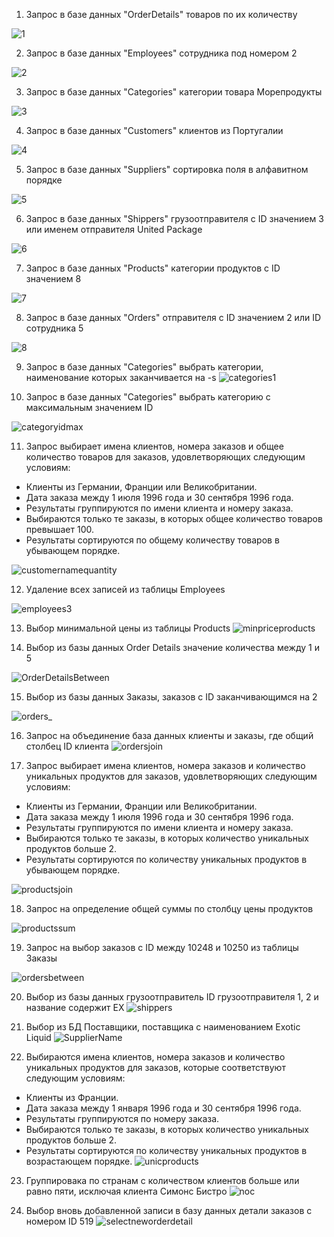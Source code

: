 1. Запрос в базе данных "OrderDetails" товаров по их количеству

![1](misc/1.jpg)

2. Запрос в базе данных "Employees" сотрудника под номером 2 

![2](misc/2.jpg)

3. Запрос в базе данных "Categories" категории товара Морепродукты

![3](misc/3.jpg)

4. Запрос в базе данных "Customers" клиентов из Португалии

![4](misc/4.jpg)

5. Запрос в базе данных "Suppliers" сортировка поля в алфавитном порядке

![5](misc/5.jpg)

6. Запрос в базе данных "Shippers" грузоотправителя с ID значением 3 или именем отправителя United Package 

![6](misc/6.jpg)

7. Запрос в базе данных "Products" категории продуктов с ID значением 8

![7](misc/7.jpg)

8. Запрос в базе данных "Orders" отправителя с ID значением 2 или ID сотрудника 5

![8](misc/8.jpg)

9. Запрос в базе данных "Categories" выбрать категории, наименование которых заканчивается на -s
![categories1](misc/categories1.png)

10. Запрос в базе данных "Categories" выбрать категорию c  максимальным значением ID

![categoryidmax](misc/categoryidmax.png)

11. Запрос выбирает имена клиентов, номера заказов и общее количество товаров для заказов, удовлетворяющих следующим условиям:

- Клиенты из Германии, Франции или Великобритании.
- Дата заказа между 1 июля 1996 года и 30 сентября 1996 года.
- Результаты группируются по имени клиента и номеру заказа.
- Выбираются только те заказы, в которых общее количество товаров превышает 100.
- Результаты сортируются по общему количеству товаров в убывающем порядке.

![customernamequantity](misc/customernamequantity.png)

12. Удаление всех записей из таблицы Employees

![employees3](misc/employees3.png)

13. Выбор минимальной цены из таблицы Products
![minpriceproducts](misc/minpriceproducts.png)

14. Выбор из базы данных Order Details значение количества между 1 и 5

![OrderDetailsBetween](misc/OrderDetailsBetween.png)

15. Выбор из базы данных Заказы, заказов с ID заканчивающимся на 2

![orders_](misc/orders_.png)

16. Запрос на объединение база данных клиенты и заказы, где общий столбец ID клиента
![ordersjoin](misc/ordersjoin.png)

17. Запрос выбирает имена клиентов, номера заказов и количество уникальных продуктов для заказов, удовлетворяющих следующим условиям:

- Клиенты из Германии, Франции или Великобритании.
- Дата заказа между 1 июля 1996 года и 30 сентября 1996 года.
- Результаты группируются по имени клиента и номеру заказа.
- Выбираются только те заказы, в которых количество уникальных продуктов больше 2.
- Результаты сортируются по количеству уникальных продуктов в убывающем порядке.

![productsjoin](misc/productsjoin.png)

18. Запрос на определение общей суммы по столбцу цены продуктов

![productssum](misc/productssum.png)

19. Запрос на выбор заказов с ID между 10248 и 10250 из таблицы Заказы

![ordersbetween](misc/ordersbetween.png)

20. Выбор из базы данных грузоотправитель ID грузоотправителя 1, 2 и название содержит EX
![shippers](misc/shippers.png)

21. Выбор из БД Поставщики, поставщика с наименованием Exotic Liquid
![SupplierName](misc/SupplierName.png)

22. Выбираются имена клиентов, номера заказов и количество уникальных продуктов для заказов, которые соответствуют следующим условиям:

- Клиенты из Франции.
- Дата заказа между 1 января 1996 года и 30 сентября 1996 года.
- Результаты группируются по номеру заказа.
- Выбираются только те заказы, в которых количество уникальных продуктов больше 2.
- Результаты сортируются по количеству уникальных продуктов в возрастающем порядке.
![unicproducts](misc/unicproducts.png)

23. Группировака по странам с количеством клиентов больше или равно пяти, исключая клиента Симонс Бистро
![noc](misc/noc.png)

24. Выбор вновь добавленной записи в базу данных детали заказов с номером ID 519
![selectneworderdetail](misc/selectneworderdetail.png)
